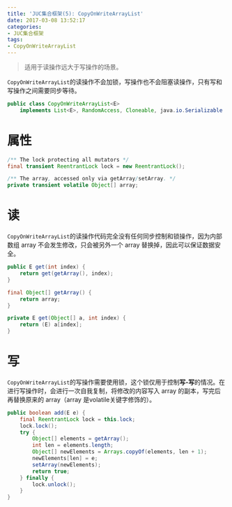 ```yaml
---
title: 'JUC集合框架(5): CopyOnWriteArrayList'
date: 2017-03-08 13:52:17
categories:
- JUC集合框架
tags:
- CopyOnWriteArrayList
---
```


> 适用于读操作远大于写操作的场景。

`CopyOnWriteArrayList`的读操作不会加锁，写操作也不会阻塞读操作，只有写和写操作之间需要同步等待。

```java
public class CopyOnWriteArrayList<E>
    implements List<E>, RandomAccess, Cloneable, java.io.Serializable
```

# 属性
```java
/** The lock protecting all mutators */
final transient ReentrantLock lock = new ReentrantLock();

/** The array, accessed only via getArray/setArray. */
private transient volatile Object[] array;
```

# 读
`CopyOnWriteArrayList`的读操作代码完全没有任何同步控制和锁操作，因为内部数组 array 不会发生修改，只会被另外一个 array 替换掉，因此可以保证数据安全。

```java
public E get(int index) {
    return get(getArray(), index);
}

final Object[] getArray() {
    return array;
}

private E get(Object[] a, int index) {
    return (E) a[index];
}
```

# 写
`CopyOnWriteArrayList`的写操作需要使用锁，这个锁仅用于控制**写-写**的情况。在进行写操作时，会进行一次自我复制，将修改的内容写入 array 的副本，写完后再替换原来的 array（array 是volatile关键字修饰的）。

```java
public boolean add(E e) {
    final ReentrantLock lock = this.lock;
    lock.lock();
    try {
        Object[] elements = getArray();
        int len = elements.length;
        Object[] newElements = Arrays.copyOf(elements, len + 1);
        newElements[len] = e;
        setArray(newElements);
        return true;
    } finally {
        lock.unlock();
    }
}
```